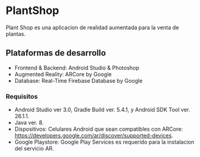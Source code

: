 # PlantShop 

Plant Shop es una aplicacion de realidad aumentada para la venta de plantas.

## Plataformas de desarrollo
* Frontend & Backend: Android Studio & Photoshop
* Augmented Reality: ARCore by Google
* Database: Real-Time Firebase Database by Google

### Requisitos
- Android Studio ver 3.0, Gradle Build ver. 5.4.1, y Android SDK Tool ver. 26.1.1.
- Java ver. 8.
- Dispositivos: Celulares Android que sean compatibles con ARCore: https://developers.google.com/ar/discover/supported-devices.
- Google Playstore: Google Play Services es requerido para la instalacion del servicio AR.

